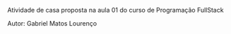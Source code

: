 Atividade de casa proposta na aula 01 do curso de Programação FullStack

Autor: Gabriel Matos Lourenço
